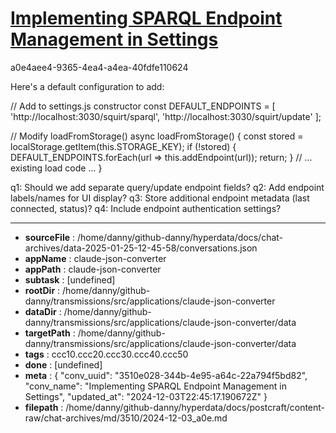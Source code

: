 # [Implementing SPARQL Endpoint Management in Settings](https://claude.ai/chat/3510e028-344b-4e95-a64c-22a794f5bd82)

a0e4aee4-9365-4ea4-a4ea-40fdfe110624

 Here's a default configuration to add:

<antArtifact identifier="settings-defaults" type="application/vnd.ant.code" language="javascript" title="Default settings configuration">
// Add to settings.js constructor
const DEFAULT_ENDPOINTS = [
  'http://localhost:3030/squirt/sparql',
  'http://localhost:3030/squirt/update'
];

// Modify loadFromStorage()
async loadFromStorage() {
  const stored = localStorage.getItem(this.STORAGE_KEY);
  if (!stored) {
    DEFAULT_ENDPOINTS.forEach(url => this.addEndpoint(url));
    return;
  }
  // ... existing load code ...
}
</antArtifact>

q1: Should we add separate query/update endpoint fields?
q2: Add endpoint labels/names for UI display?
q3: Store additional endpoint metadata (last connected, status)?
q4: Include endpoint authentication settings?

---

* **sourceFile** : /home/danny/github-danny/hyperdata/docs/chat-archives/data-2025-01-25-12-45-58/conversations.json
* **appName** : claude-json-converter
* **appPath** : claude-json-converter
* **subtask** : [undefined]
* **rootDir** : /home/danny/github-danny/transmissions/src/applications/claude-json-converter
* **dataDir** : /home/danny/github-danny/transmissions/src/applications/claude-json-converter/data
* **targetPath** : /home/danny/github-danny/transmissions/src/applications/claude-json-converter/data
* **tags** : ccc10.ccc20.ccc30.ccc40.ccc50
* **done** : [undefined]
* **meta** : {
  "conv_uuid": "3510e028-344b-4e95-a64c-22a794f5bd82",
  "conv_name": "Implementing SPARQL Endpoint Management in Settings",
  "updated_at": "2024-12-03T22:45:17.190672Z"
}
* **filepath** : /home/danny/github-danny/hyperdata/docs/postcraft/content-raw/chat-archives/md/3510/2024-12-03_a0e.md